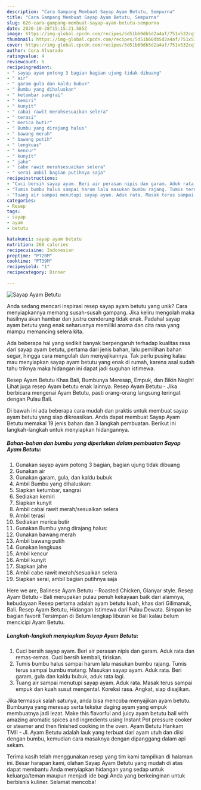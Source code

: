 ```yaml
---
description: "Cara Gampang Membuat Sayap Ayam Betutu, Sempurna"
title: "Cara Gampang Membuat Sayap Ayam Betutu, Sempurna"
slug: 626-cara-gampang-membuat-sayap-ayam-betutu-sempurna
date: 2020-10-28T15:15:21.585Z
image: https://img-global.cpcdn.com/recipes/5d51b60db5d2a4af/751x532cq70/sayap-ayam-betutu-foto-resep-utama.jpg
thumbnail: https://img-global.cpcdn.com/recipes/5d51b60db5d2a4af/751x532cq70/sayap-ayam-betutu-foto-resep-utama.jpg
cover: https://img-global.cpcdn.com/recipes/5d51b60db5d2a4af/751x532cq70/sayap-ayam-betutu-foto-resep-utama.jpg
author: Cora Alvarado
ratingvalue: 4
reviewcount: 6
recipeingredient:
- " sayap ayam potong 3 bagian bagian ujung tidak dibuang"
- " air"
- " garam gula dan kaldu bubuk"
- " Bumbu yang dihaluskan"
- " ketumbar sangrai"
- " kemiri"
- " kunyit"
- " cabai rawit merahsesuaikan selera"
- " terasi"
- " merica butir"
- " Bumbu yang dirajang halus"
- " bawang merah"
- " bawang putih"
- " lengkuas"
- " kencur"
- " kunyit"
- " jahe"
- " cabe rawit merahsesuaikan selera"
- " serai ambil bagian putihnya saja"
recipeinstructions:
- "Cuci bersih sayap ayam. Beri air perasan nipis dan garam. Aduk rata dan remas-remas. Cuci bersih kembali, tiriskan."
- "Tumis bumbu halus sampai harum lalu masukan bumbu rajang. Tumis terus sampai bumbu matang. Masukan sayap ayam. Aduk rata. Beri garam, gula dan kaldu bubuk, aduk rata lagi."
- "Tuang air sampai menutupi sayap ayam. Aduk rata. Masak terus sampai empuk dan kuah susut mengental. Koreksi rasa. Angkat, siap disajikan."
categories:
- Resep
tags:
- sayap
- ayam
- betutu

katakunci: sayap ayam betutu 
nutrition: 268 calories
recipecuisine: Indonesian
preptime: "PT20M"
cooktime: "PT39M"
recipeyield: "1"
recipecategory: Dinner

---
```



![Sayap Ayam Betutu](https://img-global.cpcdn.com/recipes/5d51b60db5d2a4af/751x532cq70/sayap-ayam-betutu-foto-resep-utama.jpg)

Anda sedang mencari inspirasi resep sayap ayam betutu yang unik? Cara menyiapkannya memang susah-susah gampang. Jika keliru mengolah maka hasilnya akan hambar dan justru cenderung tidak enak. Padahal sayap ayam betutu yang enak seharusnya memiliki aroma dan cita rasa yang mampu memancing selera kita.

Ada beberapa hal yang sedikit banyak berpengaruh terhadap kualitas rasa dari sayap ayam betutu, pertama dari jenis bahan, lalu pemilihan bahan segar, hingga cara mengolah dan menyajikannya. Tak perlu pusing kalau mau menyiapkan sayap ayam betutu yang enak di rumah, karena asal sudah tahu triknya maka hidangan ini dapat jadi suguhan istimewa.

Resep Ayam Betutu Khas Bali, Bumbunya Meresap, Empuk, dan Bikin Nagih! Lihat juga resep Ayam betutu enak lainnya. Resep Ayam Betutu - Jika berbicara mengenai Ayam Betutu, pasti orang-orang langsung teringat dengan Pulau Bali.


Di bawah ini ada beberapa cara mudah dan praktis untuk membuat sayap ayam betutu yang siap dikreasikan. Anda dapat membuat Sayap Ayam Betutu memakai 19 jenis bahan dan 3 langkah pembuatan. Berikut ini langkah-langkah untuk menyiapkan hidangannya.

<!--inarticleads1-->

##### Bahan-bahan dan bumbu yang diperlukan dalam pembuatan Sayap Ayam Betutu:

1. Gunakan  sayap ayam potong 3 bagian, bagian ujung tidak dibuang
1. Gunakan  air
1. Gunakan  garam, gula, dan kaldu bubuk
1. Ambil  Bumbu yang dihaluskan:
1. Siapkan  ketumbar, sangrai
1. Sediakan  kemiri
1. Siapkan  kunyit
1. Ambil  cabai rawit merah/sesuaikan selera
1. Ambil  terasi
1. Sediakan  merica butir
1. Gunakan  Bumbu yang dirajang halus:
1. Gunakan  bawang merah
1. Ambil  bawang putih
1. Gunakan  lengkuas
1. Ambil  kencur
1. Ambil  kunyit
1. Siapkan  jahe
1. Ambil  cabe rawit merah/sesuaikan selera
1. Siapkan  serai, ambil bagian putihnya saja


Here we are, Balinese Ayam Betutu - Roasted Chicken, Gianyar style. Resep Ayam Betutu - Bali merupakan pulau penuh kekayaan baik dari alamnya, kebudayaan Resep pertama adalah ayam betutu kuah, khas dari Gilimanuk, Bali. Resep Ayam Betutu, Hidangan Istimewa dari Pulau Dewata. Simpan ke bagian favorit Tersimpan di Belum lengkap liburan ke Bali kalau belum mencicipi Ayam Betutu. 

<!--inarticleads2-->

##### Langkah-langkah menyiapkan Sayap Ayam Betutu:

1. Cuci bersih sayap ayam. Beri air perasan nipis dan garam. Aduk rata dan remas-remas. Cuci bersih kembali, tiriskan.
1. Tumis bumbu halus sampai harum lalu masukan bumbu rajang. Tumis terus sampai bumbu matang. Masukan sayap ayam. Aduk rata. Beri garam, gula dan kaldu bubuk, aduk rata lagi.
1. Tuang air sampai menutupi sayap ayam. Aduk rata. Masak terus sampai empuk dan kuah susut mengental. Koreksi rasa. Angkat, siap disajikan.


Jika termasuk salah satunya, anda bisa mencoba menyajikan ayam betutu. Bumbunya yang meresap serta tekstur daging ayam yang empuk membuatnya jadi lezat. Make this flavorful and juicy ayam betutu bali with amazing aromatic spices and ingredients using Instant Pot pressure cooker or steamer and then finished cooking in the oven. Ayam Betutu Hankam TMII - Jl. Ayam Betutu adalah lauk yang terbuat dari ayam utuh dan diisi dengan bumbu, kemudian cara masaknya dengan dipanggang dalam api sekam. 

Terima kasih telah menggunakan resep yang tim kami tampilkan di halaman ini. Besar harapan kami, olahan Sayap Ayam Betutu yang mudah di atas dapat membantu Anda menyiapkan hidangan yang sedap untuk keluarga/teman maupun menjadi ide bagi Anda yang berkeinginan untuk berbisnis kuliner. Selamat mencoba!
